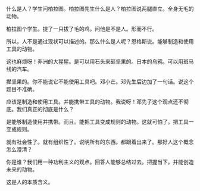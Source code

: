 什么是人？学生问柏拉图。柏拉图先生什么是人？柏拉图说两腿直立。全身无毛的动物。

柏拉图个学生。提了一只拔了毛的鸡。问他是不是人。形而不行。

所以，人不是通过现状可以描述的。那么什么是人呢？恩格斯说。能够制造和使用工具的动物。

这也麻烦呀！非洲的大猩猩。是可以用石头来砸坚果的。日本的乌鸦。可以用斑马线的汽车。

撵坚果的。你不能说它不能使用工具吧。邓小芒。邓先生后边加了一句话。说这个题目不准确。

应该是制造和使用工具。并能携带工具的动物。我说呀！邓先子这个观点还不彻底。我们真正的彻底是什么？

是能够制造使用并携带。而且。能把工具变成规则的动物。这就可怕了。把工具一变成规则。

就有社会性了。就有组织性了。说明所有的东西。都跟着出来了。那好人这个概念怎么澄清？

你是谁？我们用一种功利主义的观点。回答人能够总结过去。把握当下。并能创造未来的动物。

这是人的本质含义。